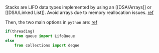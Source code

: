 Stacks are LIFO data types implemented by using an [[DSA/Arrays]] or [[DSA/Linked List]]. Avoid arrays due to memory reallocation issues. [ref](https://realpython.com/how-to-implement-python-stack/#what-is-a-stack)

Then, the two main options in  `python` are: [ref](https://realpython.com/how-to-implement-python-stack/#what-is-a-stack)
```Python
if(threading)
	from queue import LifoQueue 
else
	from collections import deque
```


